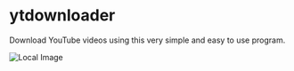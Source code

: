# ytdownloader
Download YouTube videos using this very simple and easy to use program.

![Local Image](images/image.png)
